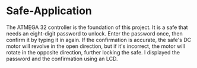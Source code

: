 # Safe-Application
 The ATMEGA 32 controller is the foundation of this project. It is a safe that needs an eight-digit password to unlock. Enter the password once, then confirm it by typing it in again. If the confirmation is accurate, the safe's DC motor will revolve in the open direction, but if it's incorrect, the motor will rotate in the opposite direction, further locking the safe. I displayed the password and the confirmation using an LCD.
